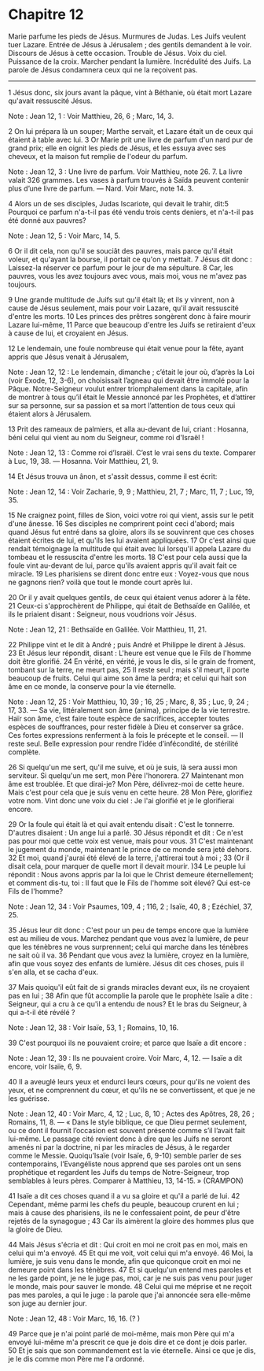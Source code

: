 # Chapitre 12

Marie parfume les pieds de Jésus.
Murmures de Judas.
Les Juifs veulent tuer Lazare.
Entrée de Jésus à Jérusalem ; des gentils demandent à le voir.
Discours de Jésus à cette occasion.
Trouble de Jésus.
Voix du ciel.
Puissance de la croix.
Marcher pendant la lumière.
Incrédulité des Juifs.
La parole de Jésus condamnera ceux qui ne la reçoivent pas.

***

1 Jésus donc, six jours avant la pâque, vint à Béthanie, où était mort Lazare qu'avait ressuscité Jésus.

<span class="bible-note">Note : </span> Jean 12, 1 : Voir Matthieu, 26, 6 ; Marc, 14, 3.

2 On lui prépara là un souper; Marthe servait, et Lazare était un de ceux qui étaient à table avec lui. 3 Or Marie prit une livre de parfum d'un nard pur de grand prix; elle en oignit les pieds de Jésus, et les essuya avec ses cheveux, et la maison fut remplie de l'odeur du parfum.

<span class="bible-note">Note : </span> Jean 12, 3 : Une livre de parfum. Voir Matthieu, note 26. 7. La livre valait 326 grammes. Les vases à parfum trouvés à Saïda peuvent contenir plus d’une livre de parfum. ― Nard. Voir Marc, note 14. 3.

4 Alors un de ses disciples, Judas Iscariote, qui devait le trahir, dit:5 Pourquoi ce parfum n'a-t-il pas été vendu trois cents deniers, et n'a-t-il pas été donné aux pauvres?

<span class="bible-note">Note : </span> Jean 12, 5 : Voir Marc, 14, 5.

6 Or il dit cela, non qu'il se souciât des pauvres, mais parce qu'il était voleur, et qu'ayant la bourse, il portait ce qu'on y mettait. 7 Jésus dit donc : Laissez-la réserver ce parfum pour le jour de ma sépulture. 8 Car, les pauvres, vous les avez toujours avec vous, mais moi, vous ne m'avez pas toujours.


9 Une grande multitude de Juifs sut qu'il était là; et ils y vinrent, non à cause de Jésus seulement, mais pour voir Lazare, qu'il avait ressuscité d'entre les morts. 10 Les princes des prêtres songèrent donc à faire mourir Lazare lui-même, 11 Parce que beaucoup d'entre les Juifs se retiraient d'eux à cause de lui, et croyaient en Jésus.


12 Le lendemain, une foule nombreuse qui était venue pour la fête, ayant appris que Jésus venait à Jérusalem,

<span class="bible-note">Note : </span> Jean 12, 12 : Le lendemain, dimanche ; c’était le jour où, d’après la Loi (voir Exode, 12, 3-6), on choisissait l’agneau qui devait être immolé pour la Pâque. Notre-Seigneur voulut entrer triomphalement dans la capitale, afin de montrer à tous qu’il était le Messie annoncé par les Prophètes, et d’attirer sur sa personne, sur sa passion et sa mort l’attention de tous ceux qui étaient alors à Jérusalem.

13 Prit des rameaux de palmiers, et alla au-devant de lui, criant : Hosanna, béni celui qui vient au nom du Seigneur, comme roi d'Israël !

<span class="bible-note">Note : </span> Jean 12, 13 : Comme roi d’Israël. C’est le vrai sens du texte. Comparer à Luc, 19, 38. ― Hosanna. Voir Matthieu, 21, 9.

14 Et Jésus trouva un ânon, et s'assit dessus, comme il est écrit:

<span class="bible-note">Note : </span> Jean 12, 14 : Voir Zacharie, 9, 9 ; Matthieu, 21, 7 ; Marc, 11, 7 ; Luc, 19, 35.

15 Ne craignez point, filles de Sion, voici votre roi qui vient, assis sur le petit d'une ânesse. 16 Ses disciples ne comprirent point ceci d'abord; mais quand Jésus fut entré dans sa gloire, alors ils se souvinrent que ces choses étaient écrites de lui, et qu'ils les lui avaient appliquées. 17 Or c'est ainsi que rendait témoignage la multitude qui était avec lui lorsqu'il appela Lazare du tombeau et le ressuscita d'entre les morts. 18 C'est pour cela aussi que la foule vint au-devant de lui, parce qu'ils avaient appris qu'il avait fait ce miracle. 19 Les pharisiens se dirent donc entre eux : Voyez-vous que nous ne gagnons rien? voilà que tout le monde court après lui.


20 Or il y avait quelques gentils, de ceux qui étaient venus adorer à la fête. 21 Ceux-ci s'approchèrent de Philippe, qui était de Bethsaïde en Galilée, et ils le priaient disant : Seigneur, nous voudrions voir Jésus.

<span class="bible-note">Note : </span> Jean 12, 21 : Bethsaïde en Galilée. Voir Matthieu, 11, 21.

22 Philippe vint et le dit à André ; puis André et Philippe le dirent à Jésus. 23 Et Jésus leur répondit, disant : L'heure est venue que le Fils de l'homme doit être glorifié. 24 En vérité, en vérité, je vous le dis, si le grain de froment, tombant sur la terre, ne meurt pas, 25 Il reste seul ; mais s'il meurt, il porte beaucoup de fruits. Celui qui aime son âme la perdra; et celui qui hait son âme en ce monde, la conserve pour la vie éternelle.

<span class="bible-note">Note : </span> Jean 12, 25 : Voir Matthieu, 10, 39 ; 16, 25 ; Marc, 8, 35 ; Luc, 9, 24 ; 17, 33. ― Sa vie, littéralement son âme (anima), principe de la vie terrestre. Haïr son âme, c’est faire toute espèce de sacrifices, accepter toutes espèces de souffrances, pour rester fidèle à Dieu et conserver sa grâce. Ces fortes expressions renferment à la fois le précepte et le conseil. ― Il reste seul. Belle expression pour rendre l’idée d’infécondité, de stérilité complète.

26 Si quelqu'un me sert, qu'il me suive, et où je suis, là sera aussi mon serviteur. Si quelqu'un me sert, mon Père l'honorera. 27 Maintenant mon âme est troublée. Et que dirai-je? Mon Père, délivrez-moi de cette heure. Mais c'est pour cela que je suis venu en cette heure. 28 Mon Père, glorifiez votre nom. Vint donc une voix du ciel : Je l'ai glorifié et je le glorifierai encore.


29 Or la foule qui était là et qui avait entendu disait : C'est le tonnerre. D'autres disaient : Un ange lui a parlé. 30 Jésus répondit et dit : Ce n'est pas pour moi que cette voix est venue, mais pour vous. 31 C'est maintenant le jugement du monde, maintenant le prince de ce monde sera jeté dehors. 32 Et moi, quand j'aurai été élevé de la terre, j'attirerai tout à moi ; 33 (Or il disait cela, pour marquer de quelle mort il devait mourir. )34 Le peuple lui répondit : Nous avons appris par la loi que le Christ demeure éternellement; et comment dis-tu, toi : Il faut que le Fils de l'homme soit élevé? Qui est-ce Fils de l'homme?

<span class="bible-note">Note : </span> Jean 12, 34 : Voir Psaumes, 109, 4 ; 116, 2 ; Isaïe, 40, 8 ; Ezéchiel, 37, 25.

35 Jésus leur dit donc : C'est pour un peu de temps encore que la lumière est au milieu de vous. Marchez pendant que vous avez la lumière, de peur que les ténèbres ne vous surprennent; celui qui marche dans les ténèbres ne sait où il va. 36 Pendant que vous avez la lumière, croyez en la lumière, afin que vous soyez des enfants de lumière. Jésus dit ces choses, puis il s'en alla, et se cacha d'eux.


37 Mais quoiqu'il eût fait de si grands miracles devant eux, ils ne croyaient pas en lui ; 38 Afin que fût accomplie la parole que le prophète Isaïe a dite : Seigneur, qui a cru à ce qu'il a entendu de nous? Et le bras du Seigneur, à qui a-t-il été révélé ?

<span class="bible-note">Note : </span> Jean 12, 38 : Voir Isaïe, 53, 1 ; Romains, 10, 16.

39 C'est pourquoi ils ne pouvaient croire; et parce que Isaïe a dit encore :

<span class="bible-note">Note : </span> Jean 12, 39 : Ils ne pouvaient croire. Voir Marc, 4, 12. ― Isaïe a dit encore, voir Isaïe, 6, 9.

40 Il a aveuglé leurs yeux et endurci leurs cœurs, pour qu'ils ne voient des yeux, et ne comprennent du cœur, et qu'ils ne se convertissent, et que je ne les guérisse.

<span class="bible-note">Note : </span> Jean 12, 40 : Voir Marc, 4, 12 ; Luc, 8, 10 ; Actes des Apôtres, 28, 26 ; Romains, 11, 8. ― « Dans le style biblique, ce que Dieu permet seulement, ou ce dont il fournit l’occasion est souvent présenté comme s’il l’avait fait lui-même. Le passage cité revient donc à dire que les Juifs ne seront amenés ni par la doctrine, ni par les miracles de Jésus, à le regarder comme le Messie. Quoiqu’Isaïe (voir Isaïe, 6, 9-10) semble parler de ses contemporains, l’Evangéliste nous apprend que ses paroles ont un sens prophétique et regardent les Juifs du temps de Notre-Seigneur, trop semblables à leurs pères. Comparer à Matthieu, 13, 14-15. » (CRAMPON)

41 Isaïe a dit ces choses quand il a vu sa gloire et qu'il a parlé de lui. 42 Cependant, même parmi les chefs du peuple, beaucoup crurent en lui ; mais à cause des pharisiens, ils ne le confessaient point, de peur d'être rejetés de la synagogue ; 43 Car ils aimèrent la gloire des hommes plus que la gloire de Dieu.


44 Mais Jésus s'écria et dit : Qui croit en moi ne croit pas en moi, mais en celui qui m'a envoyé. 45 Et qui me voit, voit celui qui m'a envoyé. 46 Moi, la lumière, je suis venu dans le monde, afin que quiconque croit en moi ne demeure point dans les ténèbres. 47 Et si quelqu'un entend mes paroles et ne les garde point, je ne le juge pas, moi, car je ne suis pas venu pour juger le monde, mais pour sauver le monde. 48 Celui qui me méprise et ne reçoit pas mes paroles, a qui le juge : la parole que j'ai annoncée sera elle-même son juge au dernier jour.

<span class="bible-note">Note : </span> Jean 12, 48 : Voir Marc, 16, 16. (? )

49 Parce que je n'ai point parlé de moi-même, mais mon Père qui m'a envoyé lui-même m'a prescrit ce que je dois dire et ce dont je dois parler. 50 Et je sais que son commandement est la vie éternelle. Ainsi ce que je dis, je le dis comme mon Père me l'a ordonné.


